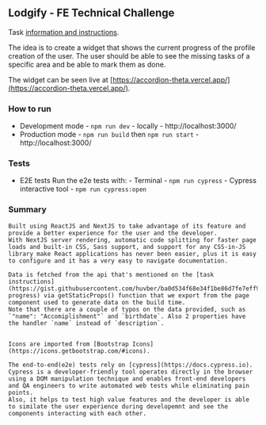 ## Lodgify - FE Technical Challenge

Task [information and instructions](https://lodgify.notion.site/Lodgify-FE-Technical-Challenge-65599fbea9d9436794e12f62d6542c3b).

The idea is to create a widget that shows the current progress of the profile creation of the user.
The user should be able to see the missing tasks of a specific area and be able to mark them as done.

The widget can be seen live at [https://accordion-theta.vercel.app/](https://accordion-theta.vercel.app/).

### How to run
- Development mode - `npm run dev` - locally - http://localhost:3000/
- Production mode - `npm run build` then `npm run start` - http://localhost:3000/

### Tests
 - E2E tests
    Run the e2e tests with:
        - Terminal - `npm run cypress`
        - Cypress interactive tool - `npm run cypress:open`

### Summary
    Built using ReactJS and NextJS to take advantage of its feature and provide a better experience for the user and the developer.
    With NextJS server rendering, automatic code splitting for faster page loads and built-in CSS, Sass support, and support for any CSS-in-JS library make React applications has never been easier, plus it is easy to configure and it has a very easy to navigate documentation.

    Data is fetched from the api that's mentioned on the [task instructions](https://gist.githubusercontent.com/huvber/ba0d534f68e34f1be86d7fe7eff92c96/raw/508f46dbf6535f830aa92cf97359853c5700bab1/mock-progress) via getStaticProps() function that we export from the page component used to generate data on the build time.
    Note that there are a couple of typos on the data provided, such as `"name": "Accomiplishment"` and `birthdate`. Also 2 properties have the handler `name` instead of `description`.


    Icons are imported from [Bootstrap Icons](https://icons.getbootstrap.com/#icons).

    The end-to-end(e2e) tests rely on [cypress](https://docs.cypress.io).
    Cypress is a developer-friendly tool operates directly in the browser using a DOM manipulation technique and enables front-end developers and QA engineers to write automated web tests while eliminating pain points.
    Also, it helps to test high value features and the developer is able to similate the user experience during developemnt and see the components interacting with each other.

    
